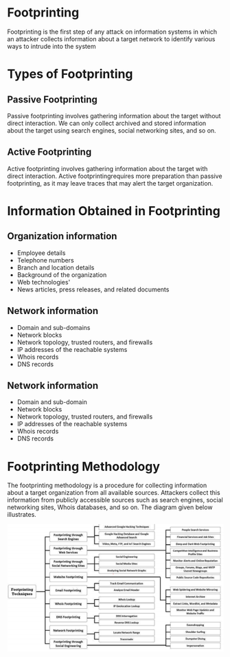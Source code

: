 # Footprinting
Footprinting is the first step of any attack on information systems in which an attacker collects information
about a target network to identify various ways to intrude into the system

# Types of Footprinting
## Passive Footprinting
Passive footprinting involves gathering information about the target without direct
interaction. We can only collect archived and stored information about the target
using search engines, social networking sites, and so on.

## Active Footprinting
Active footprinting involves gathering information about the target with direct
interaction. Active footprintingrequires more preparation than passive footprinting, 
as it may leave traces that may alert
the target organization.

# Information Obtained in Footprinting
## Organization information
- Employee details
- Telephone numbers
- Branch and location details
- Background of the organization
- Web technologies'
- News articles, press releases, and related documents

## Network information
- Domain and sub-domains
- Network blocks
- Network topology, trusted routers, and firewalls
- IP addresses of the reachable systems
- Whois records
- DNS records

## Network information
- Domain and sub-domain
- Network blocks
- Network topology, trusted routers, and firewalls
- IP addresses of the reachable systems
- Whois records
- DNS records

# Footprinting Methodology
The footprinting methodology is a procedure for collecting information about a target
organization from all available sources. Attackers collect this information from publicly
accessible sources such as search engines, social networking sites, Whois databases, and so
on. The diagram given below illustrates.

![Footprinting_Techniques](./Img/Footprinting_Techniques.png)





